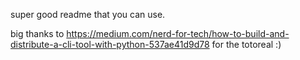 super good readme that you can use.

big thanks to https://medium.com/nerd-for-tech/how-to-build-and-distribute-a-cli-tool-with-python-537ae41d9d78 for the totoreal :)